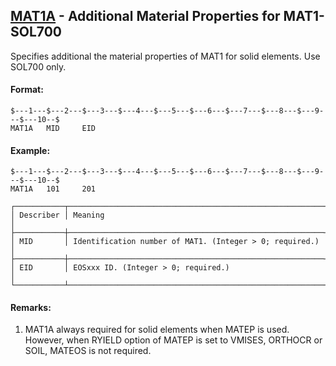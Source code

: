 ## [MAT1A](https://help.hexagonmi.com/bundle/MSC_Nastran_2022.4/page/Nastran_Combined_Book/qrg/bulkmno/TOC.MAT1A.xhtml) - Additional Material Properties for MAT1- SOL700

Specifies additional the material properties of MAT1 for solid elements. Use SOL700 only.

#### Format:

```nastran
$---1---$---2---$---3---$---4---$---5---$---6---$---7---$---8---$---9---$---10--$
MAT1A   MID     EID                                                             
```

#### Example:

```nastran
$---1---$---2---$---3---$---4---$---5---$---6---$---7---$---8---$---9---$---10--$
MAT1A   101     201                                                             
```

```text
┌───────────┬─────────────────────────────────────────────────────────┐
│ Describer │ Meaning                                                 │
├───────────┼─────────────────────────────────────────────────────────┤
│ MID       │ Identification number of MAT1. (Integer > 0; required.) │
├───────────┼─────────────────────────────────────────────────────────┤
│ EID       │ EOSxxx ID. (Integer > 0; required.)                     │
└───────────┴─────────────────────────────────────────────────────────┘
```

#### Remarks:

1. MAT1A always required for solid elements when MATEP is used. However, when RYIELD option of MATEP is set to VMISES, ORTHOCR or SOIL, MATEOS is not required.
